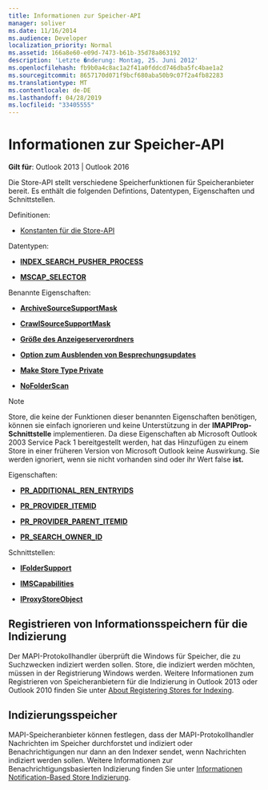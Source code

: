 ```yaml
---
title: Informationen zur Speicher-API
manager: soliver
ms.date: 11/16/2014
ms.audience: Developer
localization_priority: Normal
ms.assetid: 166a8e60-e09d-7473-b61b-35d78a863192
description: 'Letzte �nderung: Montag, 25. Juni 2012'
ms.openlocfilehash: fb9b0a4c8ac1a2f41a0fddcd746dba5fc4bae1a2
ms.sourcegitcommit: 8657170d071f9bcf680aba50b9c07f2a4fb82283
ms.translationtype: MT
ms.contentlocale: de-DE
ms.lasthandoff: 04/28/2019
ms.locfileid: "33405555"
---
```

# <a name="about-the-store-api"></a>Informationen zur Speicher-API

  
  
**Gilt für**: Outlook 2013 | Outlook 2016 
  
Die Store-API stellt verschiedene Speicherfunktionen für Speicheranbieter bereit. Es enthält die folgenden Defintions, Datentypen, Eigenschaften und Schnittstellen.
  
Definitionen:
  
- [Konstanten für die Store-API](mapi-constants.md)
    
Datentypen:
  
- **[INDEX_SEARCH_PUSHER_PROCESS](index_search_pusher_process.md)**
    
- **[MSCAP_SELECTOR](mscap_selector.md)**
    
Benannte Eigenschaften:
  
- **[ArchiveSourceSupportMask](archivesourcesupportmask.md)**
    
- **[CrawlSourceSupportMask](crawlsourcesupportmask.md)**
    
- **[Größe des Anzeigeserverordners](display-server-folder-sizes-property.md)**
    
- **[Option zum Ausblenden von Besprechungsupdates](hide-meeting-update-option-property.md)**
    
- **[Make Store Type Private](make-store-type-private-property.md)**
    
- **[NoFolderScan](nofolderscan.md)**
    
> [!NOTE]
> Store, die keine der Funktionen dieser benannten Eigenschaften benötigen, können sie einfach ignorieren und keine Unterstützung in der **IMAPIProp-Schnittstelle** implementieren. Da diese Eigenschaften ab Microsoft Outlook 2003 Service Pack 1 bereitgestellt werden, hat das Hinzufügen zu einem Store in einer früheren Version von Microsoft Outlook keine Auswirkung. Sie werden ignoriert, wenn sie nicht vorhanden sind oder ihr Wert false **ist.** 
  
Eigenschaften:
  
- **[PR_ADDITIONAL_REN_ENTRYIDS](pidtagadditionalrenentryids-canonical-property.md)**
    
- **[PR_PROVIDER_ITEMID](pidtagprovideritemid-canonical-property.md)**
    
- **[PR_PROVIDER_PARENT_ITEMID](pidtagproviderparentitemid-canonical-property.md)**
    
- **[PR_SEARCH_OWNER_ID](pidtagsearchownerid-canonical-property.md)**
    
Schnittstellen:
  
- **[IFolderSupport](ifoldersupportiunknown.md)**
    
- **[IMSCapabilities](imscapabilitiesiunknown.md)**
    
- **[IProxyStoreObject](iproxystoreobject.md)**
    
## <a name="registering-stores-for-indexing"></a>Registrieren von Informationsspeichern für die Indizierung

Der MAPI-Protokollhandler überprüft die Windows für Speicher, die zu Suchzwecken indiziert werden sollen. Store, die indiziert werden möchten, müssen in der Registrierung Windows werden. Weitere Informationen zum Registrieren von Speicheranbietern für die Indizierung in Outlook 2013 oder Outlook 2010 finden Sie unter [About Registering Stores for Indexing](about-registering-stores-for-indexing.md).
  
## <a name="indexing-stores"></a>Indizierungsspeicher

MAPI-Speicheranbieter können festlegen, dass der MAPI-Protokollhandler Nachrichten im Speicher durchforstet und indiziert oder Benachrichtigungen nur dann an den Indexer sendet, wenn Nachrichten indiziert werden sollen. Weitere Informationen zur Benachrichtigungsbasierten Indizierung finden Sie unter [Informationen Notification-Based Store Indizierung](about-notification-based-store-indexing.md).
  


